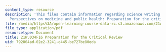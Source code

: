 ```yaml
---
content_type: resource
description: 'This files contain information regarding science writing and new media:
  Perspectives on medicine and public health: Preparation for the critical review.'
file: /media/https%3A/open-learning-course-data-rc.s3.amazonaws.com/21w-034-science-writing-and-new-media-perspectives-on-medicine-and-public-health-fall-2016/792804ad02e23241c445be727be80eda_MIT21W_034F16_PreCritRev.pdf
file_type: application/pdf
resourcetype: Document
title: 21W.034F16 Preparation for the Critical Review
uid: 792804ad-02e2-3241-c445-be727be80eda
---
```

